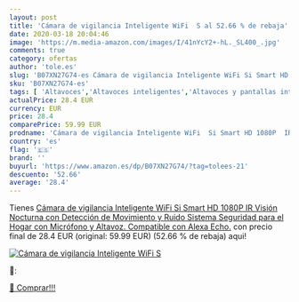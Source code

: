 ```yaml
---
layout: post
title: 'Cámara de vigilancia Inteligente WiFi  S al 52.66 % de rebaja'
date: 2020-03-18 20:04:46
image: 'https://m.media-amazon.com/images/I/41nYcY2+-hL._SL400_.jpg'
comments: true
category: ofertas
author: 'tole.es'
slug: 'B07XN27G74-es Cámara de vigilancia Inteligente WiFi Si Smart HD 1080P IR...'
sku: 'B07XN27G74-es'
tags: [ 'Altavoces','Altavoces inteligentes','Altavoces y pantallas inteligentes Echo','Dispositivos Amazon','Dispositivos Amazon y Accesorios','Electrónica','Equipos de audio y Hi-Fi','Pantallas inteligentes','TV, vídeo y home cinema','Televisores','alexa', ]
actualPrice: 28.4 EUR
currency: EUR
price: 28.4
comparePrice: 59.99 EUR
prodname: 'Cámara de vigilancia Inteligente WiFi  Si Smart HD 1080P  IR Visión Nocturna con Detección de Movimiento y Ruido  Sistema Seguridad para el Hogar con Micrófono y Altavoz. Compatible con Alexa Echo.'
country: 'es'
flag: '🇪🇸'
brand: ''
buyurl: 'https://www.amazon.es/dp/B07XN27G74/?tag=tolees-21'
descuento: '52.66'
average: '28.4'
---
```


Tienes [Cámara de vigilancia Inteligente WiFi  Si Smart HD 1080P  IR Visión Nocturna con Detección de Movimiento y Ruido  Sistema Seguridad para el Hogar con Micrófono y Altavoz. Compatible con Alexa Echo.](https://www.amazon.es/dp/B07XN27G74/?tag=tolees-21) con precio final de  28.4 EUR (original: 59.99 EUR) (52.66 %  de rebaja) aqui!

[![Cámara de vigilancia Inteligente WiFi  S](https://m.media-amazon.com/images/I/41nYcY2+-hL._SL400_.jpg)](https://www.amazon.es/dp/B07XN27G74/?tag=tolees-21)

🔎:


[🛒 Comprar!!!](https://www.amazon.es/dp/B07XN27G74/?tag=tolees-21)
